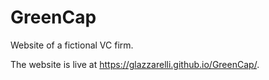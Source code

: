 # GreenCap
Website of a fictional VC firm.

The website is live at https://glazzarelli.github.io/GreenCap/.
